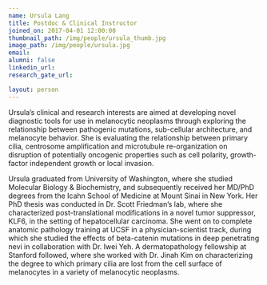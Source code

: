 ```yaml
---
name: Ursula Lang
title: Postdoc & Clinical Instructor
joined_on: 2017-04-01 12:00:00
thumbnail_path: /img/people/ursula_thumb.jpg
image_path: /img/people/ursula.jpg
email:
alumni: false
linkedin_url:
research_gate_url:

layout: person
---
```


Ursula’s clinical and research interests are aimed at developing novel diagnostic tools for use in melanocytic neoplasms through exploring the relationship between pathogenic mutations, sub-cellular architecture, and melanocyte behavior. She is evaluating the relationship between primary cilia, centrosome amplification and microtubule re-organization on disruption of potentially oncogenic properties such as cell polarity, growth-factor independent growth or local invasion.  

Ursula graduated from University of Washington, where she studied Molecular Biology & Biochemistry, and subsequently received her MD/PhD degrees from the Icahn School of Medicine at Mount Sinai in New York. Her PhD thesis was conducted in Dr. Scott Friedman’s lab, where she characterized post-translational modifications in a novel tumor suppressor, KLF6, in the setting of hepatocellular carcinoma. She went on to complete anatomic pathology training at UCSF in a physician-scientist track, during which she studied the effects of beta-catenin mutations in deep penetrating nevi in collaboration with Dr. Iwei Yeh.  A dermatopathology fellowship at Stanford followed, where she worked with Dr. Jinah Kim on characterizing the degree to which primary cilia are lost from the cell surface of melanocytes in a variety of melanocytic neoplasms.





